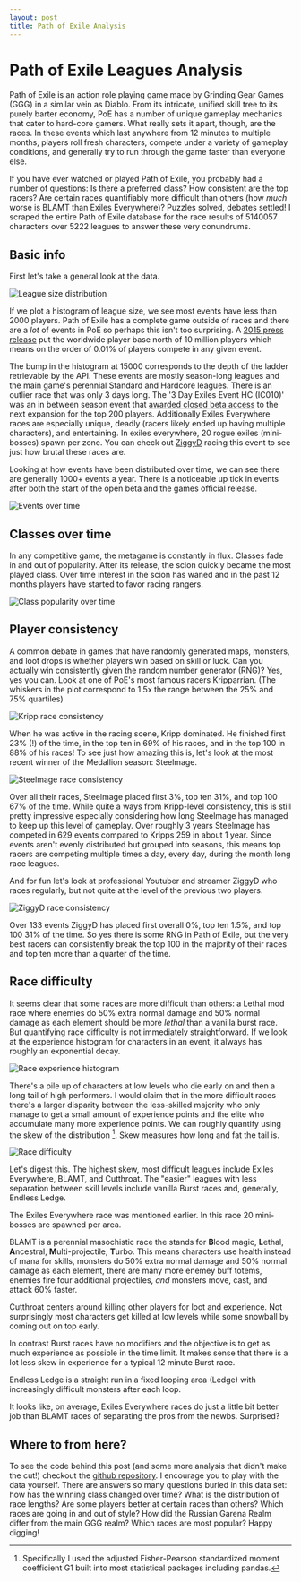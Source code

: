 ```yaml
---
layout: post
title: Path of Exile Analysis
---
```


# Path of Exile Leagues Analysis

Path of Exile is an action role playing game made by Grinding Gear Games (GGG)
in a similar vein as Diablo. From its intricate, unified skill tree to its
purely barter economy, PoE has a number of unique gameplay mechanics that cater
to hard-core gamers. What really sets it apart, though, are the races. In these
events which last anywhere from 12 minutes to multiple months, players roll
fresh characters, compete under a variety of gameplay conditions, and generally
try to run through the game faster than everyone else.

If you have ever watched or played Path of Exile, you probably had a number of
questions: Is there a preferred class? How consistent are the top racers? Are
certain races quantifiably more difficult than others (how _much_ worse is BLAMT
than Exiles Everywhere)? Puzzles solved, debates settled! I scraped the
entire Path of Exile database for the race results of 5140057 characters over
5222 leagues to answer these very conundrums.

## Basic info

First let's take a general look at the data. 

![League size distribution](/public/league_size_hist.png)

If we plot a histogram of league size, we see most events have less than 2000
players. Path of Exile has a complete game outside of races and there are a
_lot_ of events in PoE so perhaps this isn't too surprising.
A
[2015 press release](http://www.gamasutra.com/view/pressreleases/243342/Path_of_Exile_The_Awakening_Supporter_Packs_Achieve_RecordSales.php) put
the worldwide player base north of 10 million players which means on the order
of 0.01% of players compete in any given event.

The bump in the histogram at 15000 corresponds to the depth of the ladder
retrievable by the API. These events are mostly season-long leagues and the main
game's perennial Standard and Hardcore leagues. There is an outlier race that
was only 3 days long. The '3 Day Exiles Event HC (IC010)' was an in between
season event
that
[awarded closed beta access](http://www.pathofexile.com/forum/view-thread/1293370) to
the next expansion for the top 200 players. Additionally Exiles Everywhere races
are especially unique, deadly (racers likely ended up having multiple
characters), and entertaining. In exiles everywhere, 20 rogue exiles
(mini-bosses) spawn per zone. You can check
out [ZiggyD](https://www.youtube.com/watch?v=t3TBU_Kwbes) racing this event to
see just how brutal these races are.

Looking at how events have been distributed over time, we can see there are
generally 1000+ events a year. There is a noticeable up tick in events after
both the start of the open beta and the games official release.

![Events over time](/public/poe_events_over_time.png)

## Classes over time

In any competitive game, the metagame is constantly in flux. Classes fade in and
out of popularity. After its release, the scion quickly became the most played
class. Over time interest in the scion has waned and in the past 12 months
players have started to favor racing rangers.

![Class popularity over time](/public/poe_class_popularity_vs_time.png)

## Player consistency

A common debate in games that have randomly generated maps, monsters, and loot
drops is whether players win based on skill or luck. Can you actually win
consistently given the random number generator (RNG)? Yes, yes you can. Look at
one of PoE's most famous racers Kripparrian. (The whiskers in the plot
correspond to 1.5x the range between the 25% and 75% quartiles)

![Kripp race consistency](/public/poe_kripp_consistency.png)

When he was active in the racing scene, Kripp dominated. He finished first 23%
(!) of the time, in the top ten in 69% of his races, and in the top 100 in 88%
of his races! To see just how amazing this is, let's look at the most recent
winner of the Medallion season: Steelmage.

![Steelmage race consistency](/public/poe_steelmage_consistency.png)

Over all their races, Steelmage placed first 3%, top ten 31%, and top 100 67% of
the time. While quite a ways from Kripp-level consistency, this is still pretty
impressive especially considering how long Steelmage has managed to keep up this
level of gameplay. Over roughly 3 years Steelmage has competed in 629 events
compared to Kripps 259 in about 1 year. Since events aren't evenly distributed
but grouped into seasons, this means top racers are competing multiple times a
day, every day, during the month long race leagues.

And for fun let's look at professional Youtuber and streamer ZiggyD who races
regularly, but not quite at the level of the previous two players.

![ZiggyD race consistency](/public/poe_ziggyd_consistency.png)

Over 133 events ZiggyD has placed first overall 0%, top ten 1.5%, and top 100
31% of the time. So yes there is some RNG in Path of Exile, but the very best
racers can consistently break the top 100 in the majority of their races and top
ten more than a quarter of the time.

## Race difficulty

It seems clear that some races are more difficult than others: a Lethal mod race
where enemies do 50% extra normal damage and 50% normal damage as each element
should be more _lethal_ than a vanilla burst race. But quantifying race
difficulty is not immediately straightforward. If we look at the experience
histogram for characters in an event, it always has roughly an exponential
decay.

![Race experience histogram](/public/poe_experience_example.png)

There's a pile up of characters at low levels who die early on and then a long
tail of high performers. I would claim that in the more difficult races there's
a larger disparity between the less-skilled majority who only manage to get a
small amount of experience points and the elite who accumulate many more
experience points. We can roughly quantify using the skew of the
distribution [^Skew_statistic]. Skew measures how long and fat the tail is.


[^Skew_statistic]:
    Specifically I used the adjusted Fisher-Pearson standardized moment
    coefficient G1 built into most statistical packages including pandas.

![Race difficulty](/public/poe_race_difficulty.png)

Let's digest this. The highest skew, most difficult leagues include Exiles
Everywhere, BLAMT, and Cutthroat. The "easier" leagues with less separation
between skill levels include vanilla Burst races and, generally, Endless Ledge.

The Exiles Everywhere race was mentioned earlier. In this race 20 mini-bosses
are spawned per area.

BLAMT is a perennial masochistic race the stands for **B**lood magic,
**L**ethal, **A**ncestral, **M**ulti-projectile, **T**urbo. This means
characters use health instead of mana for skills, monsters do 50% extra normal
damage and 50% normal damage as each element, there are many more enemey buff
totems, enemies fire four additional projectiles, _and_ monsters move, cast, and
attack 60% faster.

Cutthroat centers around killing other players for loot and experience. Not
surprisingly most characters get killed at low levels while some snowball by
coming out on top early.

In contrast Burst races have no modifiers and the objective is to get as much
experience as possible in the time limit. It makes sense that there is a lot
less skew in experience for a typical 12 minute Burst race.

Endless Ledge is a straight run in a fixed looping area (Ledge) with
increasingly difficult monsters after each loop.

It looks like, on average, Exiles Everywhere races do just a little bit better
job than BLAMT races of separating the pros from the newbs. Surprised?

## Where to from here?

To see the code behind this post (and some more analysis that didn't make the
cut!) checkout the [github repository](). I encourage you to play with the data
yourself. There are answers so many questions buried in this data set: how has
the winning class changed over time? What is the distribution of race lengths?
Are some players better at certain races than others? Which races are going in
and out of style? How did the Russian Garena Realm differ from the main GGG
realm? Which races are most popular? Happy digging!
